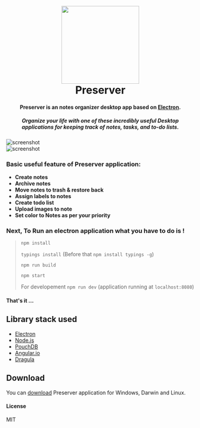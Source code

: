 <h1 align="center">
  <br>
  <a href="http://www.hiteshbalar.com/preserver"><img src="https://raw.githubusercontent.com/hsbalar/Preserver/master/public/images/logo.png" alt="" width="208"></a>
  <br>
  Preserver
  <br>
</h1>

<h4 align="center">Preserver is an notes organizer desktop app based on <a href="http://electron.atom.io" target="_blank">Electron</a>.</h4>
<h5 align="center">Organize your life with one of these incredibly useful Desktop applications for keeping track of notes, tasks, and to-do lists.</h5>

![screenshot](https://raw.githubusercontent.com/hsbalar/Preserver/master/public/images/screen1.png)
<br>
![screenshot](https://raw.githubusercontent.com/hsbalar/Preserver/master/public/images/screen2.png)

### Basic useful feature of Preserver application:

 * **Create notes**
 * **Archive notes**
 * **Move notes to trash & restore back**
 * **Assign labels to notes**
 * **Create todo list**
 * **Upload images to note**
 * **Set color to Notes as per your priority**


### Next, To Run an electron application what you have to do is !

>  `npm install`
>  
>  `typings install` (Before that `npm install typings -g`)
>  
>  `npm run build`
>  
>  `npm start`
>  
>  For developement `npm run dev` (application running at `localhost:8080`)


#### That's it ...

## Library stack used

- [Electron](http://electron.atom.io/)
- [Node.js](https://nodejs.org/)
- [PouchDB](https://pouchdb.com/)
- [Angular.io](https://angular.io/)
- [Dragula](http://valor-software.com/ng2-dragula/)

## Download

You can [download](https://github.com/hsbalar/Preserver/releases/) Preserver application for Windows, Darwin and Linux.

#### License

MIT
